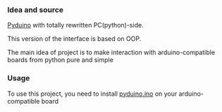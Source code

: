 ### Idea and source

[Pyduino](https://github.com/lekum/pyduino) with totally rewritten PC(python)-side. 

This version of the interface is based on OOP.

The main idea of project is to make interaction with arduino-compatible boards from python pure and simple

### Usage

To use this project, you need to install [pyduino.ino](https://github.com/TypeHintsFun/pyduino/blob/main/pyduino.ino) on your arduino-compatible board
